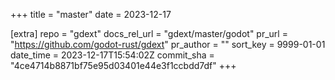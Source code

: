 +++
title = "master"
date = 2023-12-17

[extra]
repo = "gdext"
docs_rel_url = "gdext/master/godot"
pr_url = "https://github.com/godot-rust/gdext"
pr_author = ""
sort_key = 9999-01-01
date_time = 2023-12-17T15:54:02Z
commit_sha = "4ce4714b8871bf75e95d03401e44e3f1ccbdd7df"
+++


